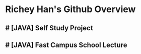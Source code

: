 # Richey Han's Github Overview
## # [JAVA] Self Study Project

## # [JAVA] Fast Campus School Lecture
